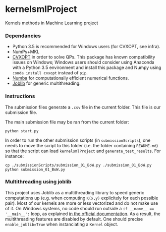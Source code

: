 # kernelsmlProject


Kernels methods in Machine Learning project


### Dependancies


* Python 3.5 is recommended for Windows users (for CVXOPT, see infra).
* NumPy+MKL
* [CVXOPT](http://cvxopt.org/) in order to solve QPs. This package has known compatibility issues on Windows; Windows users should consider using Anaconda with a Python 3.5 environment and install this package and Numpy using `conda install cvxopt` instead of `pip`.
* [Numba](https://numba.pydata.org/) for computationally efficient numerical functions.
* [Joblib](https://pythonhosted.org/joblib/) for generic multithreading.


### Instructions


The submission files generate a `.csv` file in the current folder. This file is our submission file.


The main submission file may be ran from the current folder:
```
python start.py
```


In order to run the other submission scripts (in `submissionScripts`), one needs to move the script to this folder (i.e. the folder containing `README.md`) so that the script can load `kernelsmlProject` and  `generate_test_results`. For instance:
```
cp ./submissionScripts/submission_01_BoW.py ./submission_01_BoW.py
python submission_01_BoW.py
```



### Multithreading using joblib


This project uses Joblib as a multithreading library to speed generic computations up (e.g. when computing `K(x,y)` explicitely for each possible pair). Most of our kernels are more or less vectorized and do not make use of it. On Windows systems, no code should run outside a `if __name__ == '__main__':` loop, as explained [in the official documentation](https://pythonhosted.org/joblib/parallel.html). As a result, the multithreading features are disabled by default. One should precise `enable_joblib=True` when instanciating a `Kernel` object.

